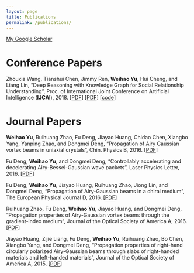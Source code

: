 ```yaml
---
layout: page
title: Publications
permalink: /publications/
---
```


[My Google Scholar](https://scholar.google.com/citations?user=LYxjt1QAAAAJ)

# Conference Papers
Zhouxia Wang, Tianshui Chen, Jimmy Ren, **Weihao Yu**, Hui Cheng, and Liang Lin, “Deep Reasoning with Knowledge Graph for Social Relationship Understanding”,  Proc. of International Joint Conference on Artificial Intelligence (**IJCAI**), 2018. [<a href="https://arxiv.org/pdf/1807.00504.pdf" target="_blank" rel="external">PDF</a>] [<a href="https://arxiv.org/pdf/1807.00504.pdf" target="_blank" rel="external">PDF</a>] [<a href="https://github.com/wzhouxiff/SR" target="_blank" rel="external">code</a>]



# Journal Papers
**Weihao Yu**, Ruihuang Zhao, Fu Deng, Jiayao Huang, Chidao Chen, Xiangbo Yang, Yanping Zhao, and Dongmei Deng, “Propagation of Airy Gaussian vortex beams in uniaxial crystals”, Chin. Physics B, 2016. [[PDF](/pdf/CPB.pdf)]

Fu Deng, **Weihao Yu**, and Dongmei Deng, “Controllably accelerating and decelerating Airy-Bessel-Gaussian wave packets”, Laser Physics Letter, 2016. [[PDF](/pdf/LPL.pdf)]

Fu Deng, **Weihao Yu**, Jiayao Huang, Ruihuang Zhao, Jiong Lin, and Dongmei Deng, “Propagation of Airy-Gaussian beams in a chiral medium”, The European Physical Journal D, 2016. [[PDF](/pdf/EPJD.pdf)]

Ruihuang Zhao, Fu Deng, **Weihao Yu**, Jiayao Huang, and Dongmei Deng, “Propagation properties of Airy-Gaussian vortex beams through the gradient-index medium”, Journal of the Optical Society of America A, 2016. [[PDF](/pdf/JOSAA-2.pdf)]

Jiayao Huang, Zijie Liang, Fu Deng, **Weihao Yu**, Ruihuang Zhao, Bo Chen, Xiangbo Yang, and Dongmei Deng, “Propagation properties of right-hand circularly polarized Airy-Gaussian beams through slabs of right-handed materials and left-handed materials”, Journal of the Optical Society of America A, 2015. [[PDF](/pdf/JOSAA-1.pdf)]

